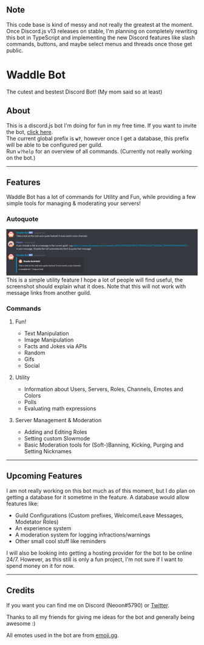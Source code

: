 ## Note

This code base is kind of messy and not really the greatest at the moment. Once Discord.js v13 releases on stable, I'm planning on completely rewriting this bot in TypeScript and implementing the new Discord features like slash commands, buttons, and maybe select menus and threads once those get public.

# Waddle Bot

The cutest and bestest Discord Bot! (My mom said so at least)

## About

This is a discord.js bot I'm doing for fun in my free time. If you want to invite the bot, [click here](https://discord.com/oauth2/authorize?client_id=723224456671002674&scope=bot&permissions=8 'Waddle Bot Invite').  
The current global prefix is **`w?`**, however once I get a database, this prefix will be able to be configured per guild.  
Run `w?help` for an overview of all commands.
(Currently not really working on the bot.)

---

## Features

Waddle Bot has a lot of commands for Utility and Fun, while providing a few simple tools for managing & moderating your servers!

### Autoquote

![AutoQuote](src/Assets/Previews/autoQuote.png)
This is a simple utility feature I hope a lot of people will find useful, the screenshot should explain what it does. Note that this will not work with message links from another guild.

### Commands

1. Fun!

    - Text Manipulation
    - Image Manipulation
    - Facts and Jokes via APIs
    - Random
    - Gifs
    - Social

1. Utility

    - Information about Users, Servers, Roles, Channels, Emotes and Colors
    - Polls
    - Evaluating math expressions

1. Server Management & Moderation

    - Adding and Editing Roles
    - Setting custom Slowmode
    - Basic Moderation tools for (Soft-)Banning, Kicking, Purging and Setting Nicknames

---

## Upcoming Features

I am not really working on this bot much as of this moment, but I do plan on getting a database for it sometime in the feature. A database would allow features like:

-   Guild Configurations (Custom prefixes, Welcome/Leave Messages, Modetator Roles)
-   An experience system
-   A moderation system for logging infractions/warnings
-   Other small cool stuff like reminders

I will also be looking into getting a hosting provider for the bot to be online 24/7. However, as this still is only a fun project, I'm not sure if I want to spend money on it for now.

---

## Credits

If you want you can find me on Discord (Neoon#5790) or [Twitter](https://twitter.com/BaumianerNiklas 'BaumianerNiklas on Twitter').

Thanks to all my friends for giving me ideas for the bot and generally being awesome :)

All emotes used in the bot are from [emoji.gg](https://emoji.gg).

